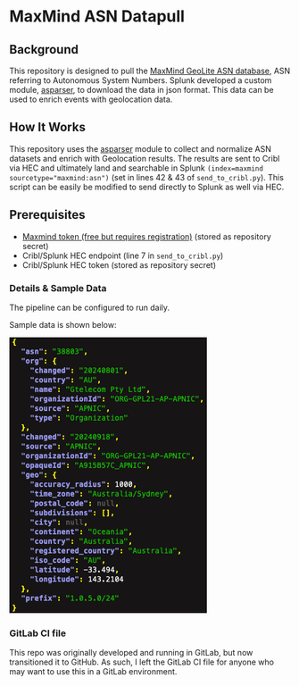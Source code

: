 # MaxMind ASN Datapull

## Background
This repository is designed to pull the [MaxMind GeoLite ASN database](https://dev.maxmind.com/geoip/docs/databases/asn/), ASN referring to Autonomous System Numbers.  Splunk developed a custom module, [asparser](https://github.com/splunk/asparser), to download the data in json format.  This data can be used to enrich events with geolocation data.

## How It Works
This repository uses the [asparser](https://github.com/splunk/asparser) module to collect and normalize ASN datasets and enrich with Geolocation results.  The results are sent to Cribl via HEC and ultimately land and searchable in Splunk `(index=maxmind sourcetype="maxmind:asn")` (set in lines 42 & 43 of `send_to_cribl.py`).  This script can be easily be modified to send directly to Splunk as well via HEC.

## Prerequisites
* [Maxmind token (free but requires registration)](https://support.maxmind.com/hc/en-us/articles/4407111582235-Generate-a-License-Key) (stored as repository secret)
* Cribl/Splunk HEC endpoint (line 7 in `send_to_cribl.py`)
* Cribl/Splunk HEC token (stored as repository secret)

### Details & Sample Data
The pipeline can be configured to run daily.

Sample data is shown below:

![sample data](images/maxmind_asn_sample_data.png)

### GitLab CI file
This repo was originally developed and running in GitLab, but now transitioned it to GitHub.  As such, I left the GitLab CI file for anyone who may want to use this in a GitLab environment.